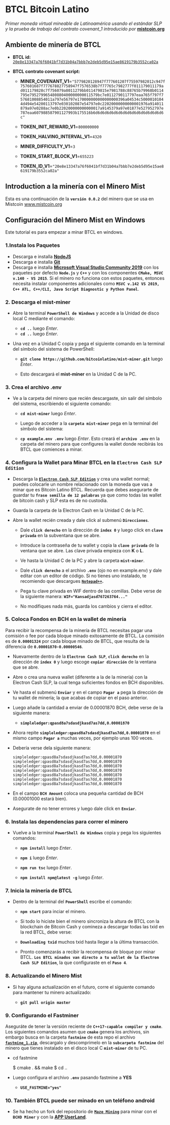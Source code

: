 # BTCL Bitcoin Latino

*Primer moneda virtual mineable de Latinoamérica usando el estándar SLP y la prueba de trabajo del contrato covenant_1 introducido por* **[mistcoin.org](https://mistcoin.org)**

## Ambiente de minería de BTCL

* **BTCL id:** [`20e8e13347a76f6041bf7d31b04a7bbb7e2deb5d95e15ae8619179b3552ca02a`](https://simpleledger.info/token/20e8e13347a76f6041bf7d31b04a7bbb7e2deb5d95e15ae8619179b3552ca02a)

* **BTCL contrato covenant script:**

    - **MINER_COVENANT_V1**=`"5779820128947f777601207f75597982012c947f757601687f777678827758947f7576538b7f77765c7982777f011179011179ad011179828c7f756079a8011279bb011479815e7981788c88765b79968b0114795e795279965480880400000000011579bc7e0112790117797eaa765f797f757681008854011a797e56797e170000000000000000396a04534c50000101044d494e54200113797e030102087e54797e0c22020000000000001976a914011879a97e0288ac7e0b220200000000000017a9145379a97e01877e527952797e787eaa607988587901127993b175516b6d6d6d6d6d6d6d6d6d6d6d6d6d6d6d6c"`

    - **TOKEN_INIT_REWARD_V1**=`800000000`

    - **TOKEN_HALVING_INTERVAL_V1**=`4320`

    - **MINER_DIFFICULTY_V1**=`3`

    - **TOKEN_START_BLOCK_V1**=`655223`

    - **TOKEN_ID_V1**=`"20e8e13347a76f6041bf7d31b04a7bbb7e2deb5d95e15ae8619179b3552ca02a"`

## Introduction a la minería con el Minero Mist

Esta es una continuación de la **`versión 0.0.2`** del minero que se usa en Mistcoin www.mistcoin.org

## Configuración del Minero Mist en Windows

Este tutorial es para empezar a minar BTCL en windows.

### 1.Instala los Paquetes

- Descarga e installa **[NodeJS](https://nodejs.org/en/)**
- Descarga e installa **[Git](https://gitforwindows.org/)**
- Descarga e installa **[Microsoft Visual Studio Community 2019](https://visualstudio.microsoft.com/es/)** con los paquetes por defecto **`Node.js`** y **`C++`** y con los componentes **`CMake, MSVC v.140 - VS 2015`**. Si el minero no funciona con estos paquetes, entonces necesita instalar componentes adicionales como **`MSVC v.142 VS 2019, C++ ATL, C++/CLI, Java Script Diagnostic y Python Panel`**.

### 2. Descarga el mist-miner

* Abre la terminal **`PowerShell de Windows`** y accede a la Unidad de disco local C mediante el comando:
    - **`cd ..`** luego *Enter*.
    - **`cd ..`** luego *Enter*.
* Una vez en a Unidad C copia y pega el siguiente comando en la terminal del símbolo del sistema de PowerShell:

    - **`git clone https://github.com/bitcoinlatino/mist-miner.git`** luego *Enter*.
    
    - Esto descargará el **mist-miner** en la Unidad C de la PC.


### 3. Crea el archivo .env

* Ve a la carpeta del minero que recién descargaste, sin salir del símbolo del sistema, escribiendo el siguiente comando:

    - **`cd mist-miner`** luego *Enter*.

    - Luego de acceder a la **`carpeta mist-miner`** pega en la terminal del símbolo del sistema:

    - **`cp example.env .env`** luego *Enter*. Esto creará el **`archivo .env`** en la carpeta del minero para que configures la wallet donde recibirás los BTCL que comiences a minar.


### 4. Configura la Wallet para Minar BTCL en la `Electron Cash SLP Edition`

* Descarga la **[`Electron Cash SLP Edition`](https://simpleledger.cash/project/electron-cash-slp-edition/)** y crea una wallet normal; puedes colocarle un nombre relacionado con la moneda que vas a minar que es Bitcoin Latino BTCL. Recuerda que debes asegurarte de guardar tu **`frase semilla de 12 palabras`** ya que como todas las wallet de bitcoin cash y SLP esta es de no custodia.

* Guarda la carpeta de la Electron Cash en la Unidad C de la PC.

* Abre la wallet recién creada y dale click al submenú **`Direcciones`**.

    - Dale **`click derecho`** en la dirección de **`index 0`** y luego click en **`clave privada`** en la subventana que se abre.
    
    - Introduce la contraseña de tu wallet y copia la **`clave privada`** de la ventana que se abre. Las clave privada empieza con **K** o **L**.
    
    - Ve hasta la Unidad C de la PC y abre la carpeta **`mist-miner`**.
    
    - Dale **`click derecho`** a el archivo **`.env`** (ojo no en example.env) y dale editar con un editor de código. Si no tienes uno instalado, te recomiendo que descargues **[`Notepad++`](https://notepad-plus-plus.org/downloads/).**
    
    - Pega tu clave privada en WIF dentro de las comillas. Debe verse de la siguiente manera: **`WIF="Kansadjasd767263764..."`**
    
    - No modifiques nada más, guarda los cambios y cierra el editor.

### 5. Coloca Fondos en BCH en la wallet de minería

Para recibir la recompensa de la minería de BTCL necesitas pagar una comisión o fee por cada bloque minado exitosamente de BTCL. La comisión es de **`0.00001324`** por cada bloque minado de BTCL, que resulta de la diferencia de **`0.00001870-0.00000546`**.

* Nuevamente dentro de la **`Electron Cash SLP`**, **`click derecho`** en la dirección de **`index 0`** y luego escoge **`copiar dirección`** de la ventana que se abre.

* Abre o crea una nueva wallet (diferente a la de la minería) con la Electron Cash SLP, la cual tenga suficientes fondos en BCH disponibles.

* Ve hasta el submenú **`Enviar`** y en el campo **`Pagar a`** pega la dirección de tu wallet de minería; la que acabas de copiar en el paso anterior.

* Luego añade la cantidad a enviar de 0.00001870 BCH, debe verse de la siguiente manera:

    * **`simpleledger:qpasd8a7sdasdjkasd7as7dd,0.00001870`**

* Ahora repite **`simpleledger:qpasd8a7sdasdjkasd7as7dd,0.00001870`** en el mismo campo **`Pagar a`** muchas veces, por ejemplo unas 100 veces.

* Debería verse dela siguiente manera:

    ```
    simpleledger:qpasd8a7sdasdjkasd7as7dd,0.00001870
    simpleledger:qpasd8a7sdasdjkasd7as7dd,0.00001870
    simpleledger:qpasd8a7sdasdjkasd7as7dd,0.00001870
    simpleledger:qpasd8a7sdasdjkasd7as7dd,0.00001870
    simpleledger:qpasd8a7sdasdjkasd7as7dd,0.00001870
    simpleledger:qpasd8a7sdasdjkasd7as7dd,0.00001870
    simpleledger:qpasd8a7sdasdjkasd7as7dd,0.00001870
    ```

* En el campo **`BCH Amount`** coloca una pequeña cantidad de BCH (0.00001000 estará bien).

* Asegurate de no tener errores y luego dale click en **`Enviar`**.

### 6. Instala las dependencias para correr el minero

* Vuelve a la terminal **`PowerShell de Windows`** copia y pega los siguientes comandos:

    - **`npm install`** luego *Enter*.
    
    - **`npm i`** luego *Enter*.
    
     - **`npm run tsc`** luego *Enter*.
     
     - **`npm install npm@latest -g`** luego *Enter*.

### 7. Inicia la minería de BTCL

* Dentro de la terminal del **`PowerShell`** escribe el comando:

    * **`npm start`** para inciar el minero.
    
    * Si todo lo hiciste bien el minero sincroniza la altura de BTCL con la blockchain de Bitcoin Cash y comineza a descargar todas las txid en la red BTCL, debe verse:
    
    * **`Downloading txid`** muchos txid hasta llegar a la última transacción.
    
    * Pronto comenzarás a recibir la recompensa de bloque por minar BTCL. **`Los BTCL minados van directo a tu wallet de la Electron Cash SLP Edition`**, la que configuraste en el **`Paso 4`**.
    

### 8. Actualizando el Minero Mist

* Si hay alguna actualización en el futuro, corre el siguiente comando para mantener tu minero actualizado:

    * **`git pull origin master`**


### 9. Configurando el Fastminer

Aseguráte de tener la versión reciente de **`C++17-capable compiler y cmake`**. Los siguientes comandos asumen que **`cmake`** genera los archivos, sin embargo busca en la carpeta **`fastmine`** de esta repo el archivo **[`fastmine_1.zip`](https://github.com/bitcoinlatino/mist-miner/blob/master/fastmine/fastmine_1.zip)**, descargalo y descomprimelo en la **`subcarpeta fastmine`** del minero que tienes instalado en el disco local C **`mist-miner`** de tu PC.

* cd fastmine
    
    $ cmake . && make
    $ cd ..

* Luego configura el archivo **`.env`** pasando fastmine a **YES**

    * **`USE_FASTMINE="yes"`**
  
### 10. También BTCL puede ser minado en un teléfono android

* Se ha hecho un fork del repositorio de **[`Maze Mining`](https://github.com/bitcoinlatino/mining)** para minar con el **`BCHD Miner`** y con la **[APP UserLand](https://play.google.com/store/apps/details?id=tech.ula&hl=es)**.
